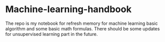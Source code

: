 # Machine-learning-handbook
The repo is my notebook for refresh memory for machine learning basic algorithm and some basic math formulas. There should be some updates for unsupervised learning part in the future. 
